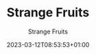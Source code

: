 ---
title: "Strange Fruits"
date: 2023-03-12T08:53:53+01:00
subtitle: Strange Fruits
summary: Strange Fruits
description: Strange Fruits
styl: Blues
type: standards
year: 1935
draft: true
---